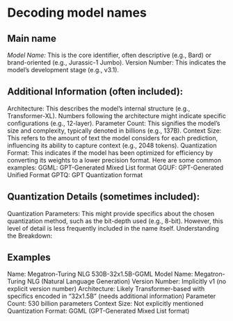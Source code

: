 # Decoding model names

## Main name

*Model Name:* This is the core identifier, often descriptive (e.g., Bard) or brand-oriented (e.g., Jurassic-1 Jumbo).
Version Number: This indicates the model’s development stage (e.g., v3.1).

## Additional Information (often included):

Architecture: This describes the model’s internal structure (e.g., Transformer-XL). Numbers following the architecture might indicate specific configurations (e.g., 12-layer).
Parameter Count: This signifies the model’s size and complexity, typically denoted in billions (e.g., 137B).
Context Size: This refers to the amount of text the model considers for each prediction, influencing its ability to capture context (e.g., 2048 tokens).
Quantization Format: This indicates if the model has been optimized for efficiency by converting its weights to a lower precision format. Here are some common examples:
GGML: GPT-Generated Mixed List format
GGUF: GPT-Generated Unified Format
GPTQ: GPT Quantization format

## Quantization Details (sometimes included):

Quantization Parameters: This might provide specifics about the chosen quantization method, such as the bit-depth used (e.g., 8-bit). However, this level of detail is less frequently included in the name itself.
Understanding the Breakdown:

## Examples

Name: Megatron-Turing NLG 530B-32x1.5B-GGML
Model Name: Megatron-Turing NLG (Natural Language Generation)
Version Number: Implicitly v1 (no explicit version number)
Architecture: Likely Transformer-based with specifics encoded in “32x1.5B” (needs additional information)
Parameter Count: 530 billion parameters
Context Size: Not explicitly mentioned
Quantization Format: GGML (GPT-Generated Mixed List format)

